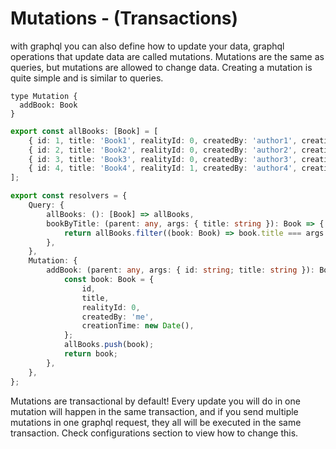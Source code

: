 # Mutations - (Transactions)

with graphql you can also define how to update your data,
graphql operations that update data are called mutations.
Mutations are the same as queries, but mutations are allowed to change data.
Creating a mutation is quite simple and is similar to queries.

```
type Mutation {
  addBook: Book
}
```

```typescript
export const allBooks: [Book] = [
    { id: 1, title: 'Book1', realityId: 0, createdBy: 'author1', creationTime: new Date() },
    { id: 2, title: 'Book2', realityId: 0, createdBy: 'author2', creationTime: new Date() },
    { id: 3, title: 'Book3', realityId: 0, createdBy: 'author3', creationTime: new Date() },
    { id: 4, title: 'Book4', realityId: 1, createdBy: 'author4', creationTime: new Date() },
];

export const resolvers = {
    Query: {
        allBooks: (): [Book] => allBooks,
        bookByTitle: (parent: any, args: { title: string }): Book => {
            return allBooks.filter((book: Book) => book.title === args.title);
        },
    },
    Mutation: {
        addBook: (parent: any, args: { id: string; title: string }): Book => {
            const book: Book = {
                id,
                title,
                realityId: 0,
                createdBy: 'me',
                creationTime: new Date(),
            };
            allBooks.push(book);
            return book;
        },
    },
};
```

Mutations are transactional by default! Every update you will do in one mutation will happen in the same transaction,
and if you send multiple mutations in one graphql request, they all will be executed in the same transaction.
Check configurations section to view how to change this.